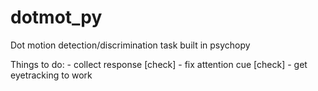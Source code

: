 # dotmot_py
Dot motion detection/discrimination task built in psychopy

Things to do:
	- collect response   [check]
	- fix attention cue  [check]
	- get eyetracking to work 
	
